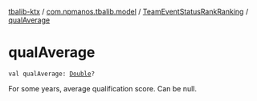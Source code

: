 [tbalib-ktx](../../index.md) / [com.npmanos.tbalib.model](../index.md) / [TeamEventStatusRankRanking](index.md) / [qualAverage](./qual-average.md)

# qualAverage

`val qualAverage: `[`Double`](https://kotlinlang.org/api/latest/jvm/stdlib/kotlin/-double/index.html)`?`

For some years, average qualification score. Can be null.

